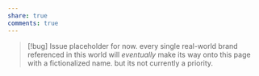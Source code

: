 ```yaml
---
share: true
comments: true
---
```

> [!bug] Issue
> placeholder for now. every single real-world brand referenced in this world will *eventually* make its way onto this page with a fictionalized name. but its not currently a priority.